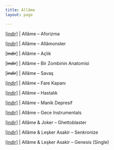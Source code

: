 ```yaml
---
title: Allâme
layout: page

---
```

<a href="https://cloud.mail.ru/public/966c5f8e8cce/Allame%20-%20Aforizma" target="_blank">[indir]</a> | Allâme &#8211; Aforizma

<a href="https://cloud.mail.ru/public/38da5f1c82a1/Allame%20-%20All%C3%A2monster" target="_blank">[indir]</a> | Allâme &#8211; Allâmonster

[<del>indir</del>] | Allâme &#8211; Açlık

[<del>indir</del>] | Allâme &#8211; Bir Zombinin Anatomisi

[<del>indir</del>] | Allâme &#8211; Savaş

<a href="https://cloud.mail.ru/public/bbf5f96516fd/Allame%20-%20Fare%20Kapan%C4%B1" target="_blank">[indir]</a> | Allâme &#8211; Fare Kapanı

<a href="https://cloud.mail.ru/public/6fe2076c9865/Allame%20-%20Hastal%C4%B1k" target="_blank">[indir]</a> | Allâme &#8211; Hastalık

<a href="https://cloud.mail.ru/public/dfb45531adb9/Allame%20-%20Manik%20Depresif" target="_blank">[indir]</a> | Allâme &#8211; Manik Depresif

<a href="https://cloud.mail.ru/public/5877a1737327/Allame%20-%20The%20Night%20Instrumentals" target="_blank">[indir]</a> | Allâme &#8211; Gece Instrumentals

<a href="https://cloud.mail.ru/public/b57e100ca52d/Allame%20%26%20Joker%20-%20Ghetto%20Blaster" target="_blank">[indir]</a> | Allâme & Joker &#8211; Ghettoblaster

<a href="https://cloud.mail.ru/public/86d5bf23dbc2/Allame%20%26%20Lesker%20Asakir%20-%20Senkronize" target="_blank">[indir]</a> | Allâme & Leşker Asakir &#8211; Senkronize

<a href="https://cloud.mail.ru/public/b05de1dfd9e1/Allame%20%26%20Le%C5%9Fker%20Asakir%20-%20Genesis%20%28Single%29" target="_blank">[indir]</a> | Allâme & Leşker Asakir &#8211; Genesis (Single)